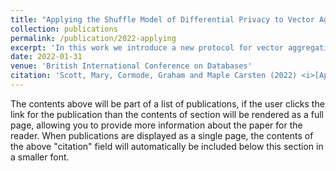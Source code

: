```yaml
---
title: "Applying the Shuffle Model of Differential Privacy to Vector Aggregation"
collection: publications
permalink: /publication/2022-applying
excerpt: 'In this work we introduce a new protocol for vector aggregation in the context of the Shuffle Model, a recent model within Differential Privacy.'
date: 2022-01-31
venue: 'British International Conference on Databases'
citation: 'Scott, Mary, Cormode, Graham and Maple Carsten (2022) <i>[Applying the Shuffle Model of Differential Privacy to Vector Aggregation.](https://arxiv.org/abs/2112.05464)<\i> In: BICOD21: British International Conference on Databases, London, UK, 28 Mar 2022. Published in: CEUR Workshop Proceedings pp. 1-10. ISSN 1613-0073.'
---
```


The contents above will be part of a list of publications, if the user clicks the link for the publication than the contents of section will be rendered as a full page, allowing you to provide more information about the paper for the reader. When publications are displayed as a single page, the contents of the above "citation" field will automatically be included below this section in a smaller font.
